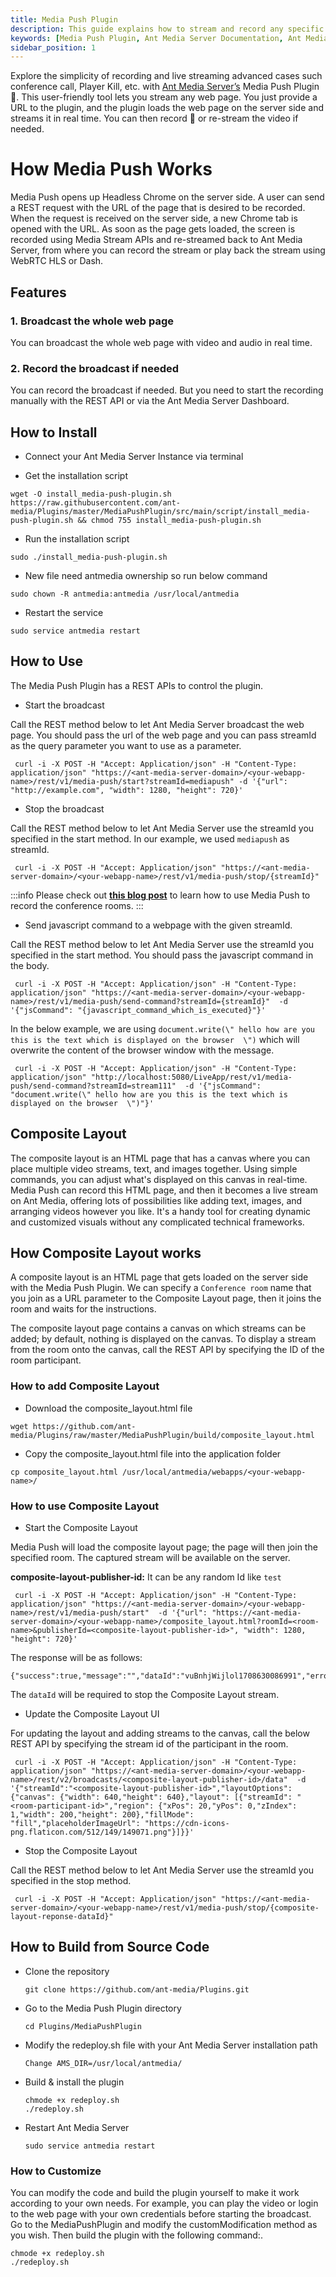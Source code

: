 ```yaml
---
title: Media Push Plugin
description: This guide explains how to stream and record any specific web page using the media push plugin
keywords: [Media Push Plugin, Ant Media Server Documentation, Ant Media Server Tutorials]
sidebar_position: 1
---
```

  
Explore the simplicity of recording and live streaming advanced cases such conference call, Player Kill, etc. with [Ant Media Server’s](https://github.com/ant-media/Ant-Media-Server/) Media Push Plugin🚀. This user-friendly tool lets you stream any web page. You just provide a URL to the plugin, and the plugin loads the web page on the server side and streams it in real time. You can then record 🎥 or re-stream the video if needed.
  

# How Media Push Works  

Media Push opens up Headless Chrome on the server side. A user can send a REST request with the URL of the page that is desired to be recorded. When the request is received on the server side, a new Chrome tab is opened with the URL. As soon as the page gets loaded, the screen is recorded using Media Stream APIs and re-streamed back to Ant Media Server, from where you can record the stream or play back the stream using WebRTC HLS or Dash.  
  

## Features  
  

### 1. Broadcast the whole web page  
  

You can broadcast the whole web page with video and audio in real time. 
  

### 2. Record the broadcast if needed  
  

You can record the broadcast if needed. But you need to start the recording manually with the REST API or via the Ant Media Server Dashboard.  
  

## How to Install   
  

 - Connect your Ant Media Server Instance via terminal  
    
 - Get the installation script   

  ```  
  wget -O install_media-push-plugin.sh https://raw.githubusercontent.com/ant-media/Plugins/master/MediaPushPlugin/src/main/script/install_media-push-plugin.sh && chmod 755 install_media-push-plugin.sh  
  ```  
    

 - Run the installation script  

  ```  
  sudo ./install_media-push-plugin.sh  
  ```  

 - New file need antmedia ownership so run below command

```
sudo chown -R antmedia:antmedia /usr/local/antmedia
```

 - Restart the service  

 ```
sudo service antmedia restart
```
  

## How to Use  
  

The Media Push Plugin has a REST APIs to control the plugin.   
  

 - Start the broadcast  
  

Call the REST method below to let Ant Media Server broadcast the web page. You should pass the url of the web page and you can pass streamId as the query parameter you want to use as a parameter.  

  ```  
   curl -i -X POST -H "Accept: Application/json" -H "Content-Type: application/json" "https://<ant-media-server-domain>/<your-webapp-name>/rest/v1/media-push/start?streamId=mediapush" -d '{"url": "http://example.com", "width": 1280, "height": 720}'  
   ```  
  

 - Stop the broadcast  
  

Call the REST method below to let Ant Media Server use the streamId you specified in the start method. In our example, we used `mediapush` as streamId.

  ```  
   curl -i -X POST -H "Accept: Application/json" "https://<ant-media-server-domain>/<your-webapp-name>/rest/v1/media-push/stop/{streamId}"  
   ``` 


:::info
Please check out [**this blog post**](https://antmedia.io/conference-call-recording/) to learn how to use Media Push to record the conference rooms.
:::

 - Send javascript command to a webpage with the given streamId.
  

Call the REST method below to let Ant Media Server use the streamId you specified in the start method. You should pass the javascript command in the body.  

  ```  
   curl -i -X POST -H "Accept: Application/json" -H "Content-Type: application/json" "https://<ant-media-server-domain>/<your-webapp-name>/rest/v1/media-push/send-command?streamId={streamId}"  -d '{"jsCommand": "{javascript_command_which_is_executed}"}'  
   ```  

In the below example, we are using ` document.write(\" hello how are you this is the text which is displayed on the browser  \") ` which will overwrite the content of the browser window with the message.  

  ```  
   curl -i -X POST -H "Accept: Application/json" -H "Content-Type: application/json" "http://localhost:5080/LiveApp/rest/v1/media-push/send-command?streamId=stream111"  -d '{"jsCommand": "document.write(\" hello how are you this is the text which is displayed on the browser  \")"}'  
   ```  
  

## Composite Layout  

The composite layout is an HTML page that has a canvas where you can place multiple video streams, text, and images together. Using simple commands, you can adjust what's displayed on this canvas in real-time. Media Push can record this HTML page, and then it becomes a live stream on Ant Media, offering lots of possibilities like adding text, images, and arranging videos however you like. It's a handy tool for creating dynamic and customized visuals without any complicated technical frameworks.  
  

## How Composite Layout works  

A composite layout is an HTML page that gets loaded on the server side with the Media Push Plugin. We can specify a `Conference room` name that you join as a URL parameter to the Composite Layout page, then it joins the room and waits for the instructions.  
  

The composite layout page contains a canvas on which streams can be added; by default, nothing is displayed on the canvas. To display a stream from the room onto the canvas, call the REST API by specifying the ID of the room participant.  
  

### How to add Composite Layout  
  

 - Download the composite_layout.html file  
  
  ```  
  wget https://github.com/ant-media/Plugins/raw/master/MediaPushPlugin/build/composite_layout.html  
  ```  
    
 - Copy the composite_layout.html file into the application folder  
  
  ```  
  cp composite_layout.html /usr/local/antmedia/webapps/<your-webapp-name>/  
  ```  
  
  
### How to use Composite Layout  
  

- Start the Composite Layout  
  
Media Push will load the composite layout page; the page will then join the specified room. The captured stream will be available on the server.  
  
**composite-layout-publisher-id:** It can be any random Id like `test`  
  

  ```  
   curl -i -X POST -H "Accept: Application/json" -H "Content-Type: application/json" "https://<ant-media-server-domain>/<your-webapp-name>/rest/v1/media-push/start"  -d '{"url": "https://<ant-media-server-domain>/<your-webapp-name>/composite_layout.html?roomId=<room-name>&publisherId=<composite-layout-publisher-id>", "width": 1280, "height": 720}'  
   ```  
  
The response will be as follows:  
  
```  
{"success":true,"message":"","dataId":"vuBnhjWijlol1708630086991","errorId":0}  
```  

The `dataId` will be required to stop the Composite Layout stream.  
  
- Update the Composite Layout UI  
  

For updating the layout and adding streams to the canvas, call the below REST API by specifying the stream id of the participant in the room.   

  ```  
   curl -i -X POST -H "Accept: Application/json" -H "Content-Type: application/json" "https://<ant-media-server-domain>/<your-webapp-name>/rest/v2/broadcasts/<composite-layout-publisher-id>/data"  -d '{"streamId":"<composite-layout-publisher-id>","layoutOptions": {"canvas": {"width": 640,"height": 640},"layout": [{"streamId": "<room-participant-id>","region": {"xPos": 20,"yPos": 0,"zIndex": 1,"width": 200,"height": 200},"fillMode": "fill","placeholderImageUrl": "https://cdn-icons-png.flaticon.com/512/149/149071.png"}]}}'  
   ```  
    

- Stop the Composite Layout  
  

Call the REST method below to let Ant Media Server use the streamId you specified in the stop method.  
  

  ```  
   curl -i -X POST -H "Accept: Application/json" "https://<ant-media-server-domain>/<your-webapp-name>/rest/v1/media-push/stop/{composite-layout-reponse-dataId}"  
   ```  
  
  
## How to Build from Source Code  
  
- Clone the repository  
  
  ```  
  git clone https://github.com/ant-media/Plugins.git  
  ```  
  
- Go to the Media Push Plugin directory  
  
  ```  
  cd Plugins/MediaPushPlugin  
  ```  
  
- Modify the redeploy.sh file with your Ant Media Server installation path  
  
  ```  
  Change AMS_DIR=/usr/local/antmedia/  
  ```  
  
- Build & install the plugin  
  
  ```  
  chmode +x redeploy.sh  
  ./redeploy.sh  
  ```  
  
- Restart Ant Media Server  
  
  ```  
  sudo service antmedia restart  
  ```  
  

### How to Customize  

You can modify the code and build the plugin yourself to make it work according to your own needs. For example, you can play the video or login to the web page with your own credentials before starting the broadcast.  
Go to the MediaPushPlugin and modify the customModification method as you wish. Then build the plugin with the following command:.  
  

  ```  
  chmode +x redeploy.sh  
  ./redeploy.sh  
  ```  
